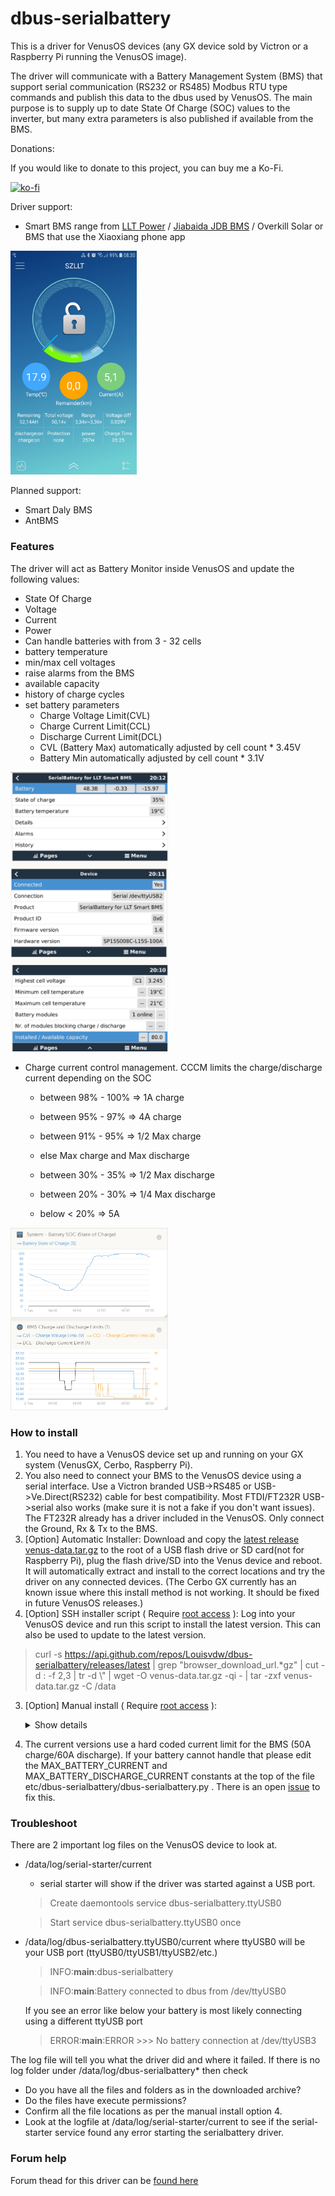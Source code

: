# dbus-serialbattery
This is a driver for VenusOS devices (any GX device sold by Victron or a Raspberry Pi running the VenusOS image). 

The driver will communicate with a Battery Management System (BMS) that support serial communication (RS232 or RS485) 
Modbus RTU type commands and publish this data to the dbus used by VenusOS. The main purpose is to supply up to date State Of Charge (SOC) values
to the inverter, but many extra parameters is also published if available from the BMS.

Donations:

If you would like to donate to this project, you can buy me a Ko-Fi.

[![ko-fi](https://ko-fi.com/img/githubbutton_sm.svg)](https://ko-fi.com/Z8Z73LCW1)


Driver support:
 * Smart BMS range from [LLT Power](https://www.lithiumbatterypcb.com/product-instructionev-battery-pcb-boardev-battery-pcb-board/ev-battery-pcb-board/smart-bms-of-power-battery/) / [Jiabaida JDB BMS](https://dgjbd.en.alibaba.com/) / Overkill Solar or BMS that use the Xiaoxiang phone app
<img src="images/Android_xiaoxiang.jpg" alt="Xiaoxian app" width="40%" height="40%">

Planned support:
 * Smart Daly BMS
 * AntBMS

### Features
The driver will act as Battery Monitor inside VenusOS and update the following values:
* State Of Charge
* Voltage
* Current 
* Power
* Can handle batteries with from 3 - 32 cells
* battery temperature
* min/max cell voltages
* raise alarms from the BMS
* available capacity
* history of charge cycles
* set battery parameters
    - Charge Voltage Limit(CVL)
    - Charge Current Limit(CCL)
    - Discharge Current Limit(DCL)
    - CVL (Battery Max) automatically adjusted by cell count * 3.45V
    - Battery Min automatically adjusted by cell count * 3.1V
<img src="images/GXvalues.png" alt="VenusOS values" width="50%" height="50%">
  
* Charge current control management.
  CCCM limits the charge/discharge current depending on the SOC
    - between 98% - 100% => 1A charge
    - between 95% - 97% => 4A charge
    - between 91% - 95% => 1/2 Max charge
    - else Max charge and Max discharge
      
    - between 30% - 35% => 1/2 Max discharge
    - between 20% - 30% => 1/4 Max discharge
    - below < 20% => 5A

<img src="images/VRMChargeLimits.png" alt="VenusOS values" width="50%" height="50%">

### How to install
1. You need to have a VenusOS device set up and running on your GX system (VenusGX, Cerbo, Raspberry Pi).
2. You also need to connect your BMS to the VenusOS device using a serial interface. Use a Victron branded USB->RS485 or USB->Ve.Direct(RS232) cable for best compatibility. Most FTDI/FT232R USB->serial also works (make sure it is not a fake if you don't want issues). The FT232R already has a driver included in the VenusOS. Only connect the Ground, Rx & Tx to the BMS.
3. [Option] Automatic Installer: Download and copy the [latest release venus-data.tar.gz](https://github.com/Louisvdw/dbus-serialbattery/releases) to the root of a USB flash drive or SD card(not for Raspberry Pi), plug the flash drive/SD into the Venus device and reboot. It will automatically extract and install to the correct locations and try the driver on any connected devices. (The Cerbo GX currently has an known issue where this install method is not working. It should be fixed in future VenusOS releases.)
3. [Option] SSH installer script ( Require [root access](https://www.victronenergy.com/live/ccgx:root_access) ): Log into your VenusOS device and run this script to install the latest version. This can also be used to update to the latest version. 
  > curl -s https://api.github.com/repos/Louisvdw/dbus-serialbattery/releases/latest | grep "browser_download_url.*gz" | cut -d : -f 2,3 | tr -d \\" | wget -O venus-data.tar.gz -qi - | tar -zxf venus-data.tar.gz -C /data
3. [Option] Manual install ( Require [root access](https://www.victronenergy.com/live/ccgx:root_access) ): 
    <details>
      <summary>Show details</summary>
   
      Use an FTP client that support SFTP to copy the driver files to the rooted VenusOS device. The files in the archive have to go into /data/ folder keeping the file structure from the archive as below. [Filezilla](https://filezilla-project.org/) is a good option.
       
      - copy the /etc/dbus-serialbattery folder from the archive to `/data/etc/`
      - copy rc.local to `/data/`
      - copy /conf/serial-starter.d to `/data/conf/`
      - change permissions to allow execute (rwxr-xr-x)
      - reboot your VenusOS device and check if your battery is connected
          
   > chmod 755 /data/rc.local /data/etc/dbus-serialbattery/dbus-serialbattery.py /data/etc/dbus-serialbattery/service/log/run /data/etc/dbus-serialbattery/service/run
   
     </details>
4. The current versions use a hard coded current limit for the BMS (50A charge/60A discharge). If your battery cannot handle that please edit the MAX_BATTERY_CURRENT and MAX_BATTERY_DISCHARGE_CURRENT constants at the top of the file etc/dbus-serialbattery/dbus-serialbattery.py . There is an open [issue](https://github.com/Louisvdw/dbus-serialbattery/issues/4) to fix this. 

### Troubleshoot
There are 2 important log files on the VenusOS device to look at.
* /data/log/serial-starter/current
  - serial starter will show if the driver was started against a USB port.
  > Create daemontools service dbus-serialbattery.ttyUSB0
  
  > Start service dbus-serialbattery.ttyUSB0 once
* /data/log/dbus-serialbattery.ttyUSB0/current where ttyUSB0 will be your USB port (ttyUSB0/ttyUSB1/ttyUSB2/etc.)
  > INFO:__main__:dbus-serialbattery

  > INFO:__main__:Battery connected to dbus from /dev/ttyUSB0
    
    If you see an error like below your battery is most likely connecting using a different ttyUSB port
  > ERROR:__main__:ERROR >>> No battery connection at /dev/ttyUSB3

The log file will tell you what the driver did and where it failed.
If there is no log folder under /data/log/dbus-serialbattery* then check
   - Do you have all the files and folders as in the downloaded archive?
   - Do the files have execute permissions?
   - Confirm all the file locations as per the manual install option 4. 
   - Look at the logfile at /data/log/serial-starter/current to see if the serial-starter service found any error starting the serialbattery driver.

### Forum help
Forum thead for this driver can be [found here](https://energytalk.co.za/t/diy-serial-battery-driver-for-victron-gx/80)
